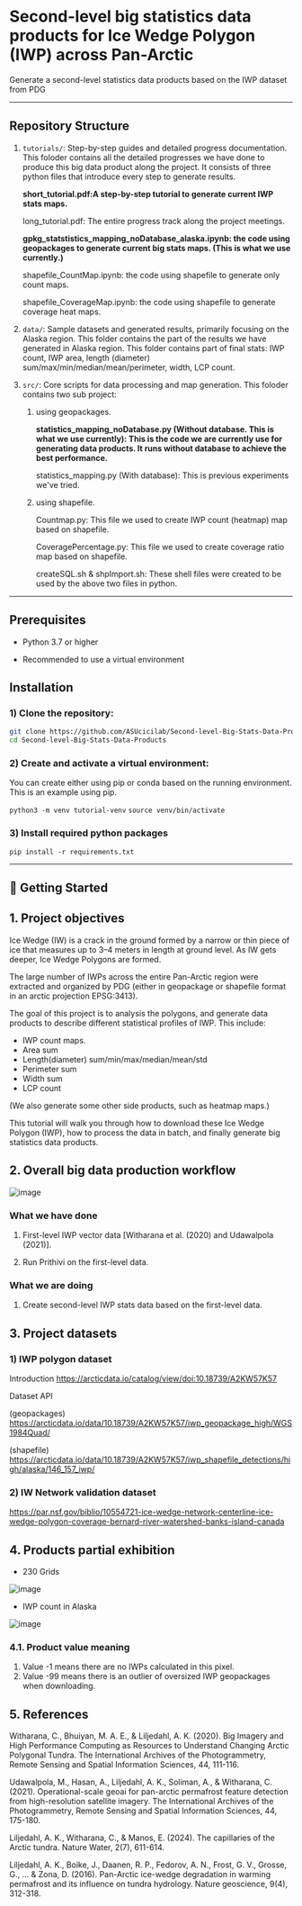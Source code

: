 # Second-level big statistics data products for Ice Wedge Polygon (IWP) across Pan-Arctic
Generate a second-level statistics data products based on the IWP dataset from PDG


-------------------------------
## Repository Structure
1. `tutorials/`: Step-by-step guides and detailed progress documentation. This foloder contains all the detailed progresses we have done to produce this big data product along the project. It consists of three python files that introduce every step to generate results.

   **short_tutorial.pdf:A step-by-step tutorial to generate current IWP stats maps.**

   long_tutorial.pdf: The entire progress track along the project meetings.

   **gpkg_statstistics_mapping_noDatabase_alaska.ipynb: the code using geopackages to generate current big stats maps. (This is what we use currently.)**

   shapefile_CountMap.ipynb: the code using shapefile to generate only count maps.

   shapefile_CoverageMap.ipynb: the code using shapefile to generate coverage heat maps.



3. `data/`: Sample datasets and generated results, primarily focusing on the Alaska region. This folder contains the part of the results we have generated in Alaska region.
   This folder contains part of final stats: IWP count, IWP area, length (diameter) sum/max/min/median/mean/perimeter, width, LCP count.
  
4. `src/`: Core scripts for data processing and map generation. This foloder contains two sub project:

   1) using geopackages.

      **statistics_mapping_noDatabase.py (Without database. This is what we use currently): This is the code we are currently use for generating data products. It runs without database to achieve the best performance.**

      statistics_mapping.py (With database): This is previous experiments we've tried.

   3) using shapefile.
  
      Countmap.py: This file we used to create IWP count (heatmap) map based on shapefile.

      CoveragePercentage.py: This file we used to create coverage ratio map based on shapefile.

      createSQL.sh & shpImport.sh: These shell files were created to be used by the above two files in python.

-------------------------------



## Prerequisites

- Python 3.7 or higher

- Recommended to use a virtual environment


## Installation
### 1) Clone the repository:

   ```bash
   git clone https://github.com/ASUcicilab/Second-level-Big-Stats-Data-Products.git
   cd Second-level-Big-Stats-Data-Products
   ```

### 2) Create and activate a virtual environment:

You can create either using pip or conda based on the running environment. This is an example using pip.

   ```python3 -m venv tutorial-venv```
   ```source venv/bin/activate```

### 3) Install required python packages

   ```pip install -r requirements.txt```


-------------------------------



## 🚀 Getting Started

## 1. Project objectives
Ice Wedge (IW) is a crack in the ground formed by a narrow or thin piece of ice that measures up to 3–4 meters in length at ground level. As IW gets deeper, Ice Wedge Polygons are formed. 

The large number of IWPs across the entire Pan-Arctic region were extracted and organized by PDG (either in geopackage or shapefile format in an arctic projection EPSG:3413).

The goal of this project is to analysis the polygons, and generate data products to describe different statistical profiles of IWP. This include: 

* IWP count maps.
* Area sum
* Length(diameter) sum/min/max/median/mean/std
* Perimeter sum
* Width sum
* LCP count

(We also generate some other side products, such as heatmap maps.)

This tutorial will walk you through how to download these Ice Wedge Polygon (IWP), how to process the data in batch, and finally generate big statistics data products. 

## 2. Overall big data production workflow

![image](https://github.com/user-attachments/assets/fb7c5960-4a8f-4f73-8198-dcf7df5d818c)

### What we have done

1) First-level IWP vector data [Witharana et al. (2020) and Udawalpola (2021)].

2) Run Prithivi on the first-level data.


### What we are doing

1) Create second-level IWP stats data based on the first-level data.


## 3. Project datasets
### 1) IWP polygon dataset
Introduction
https://arcticdata.io/catalog/view/doi:10.18739/A2KW57K57

Dataset API

(geopackages)
https://arcticdata.io/data/10.18739/A2KW57K57/iwp_geopackage_high/WGS1984Quad/

(shapefile)
https://arcticdata.io/data/10.18739/A2KW57K57/iwp_shapefile_detections/high/alaska/146_157_iwp/


### 2) IW Network validation dataset
https://par.nsf.gov/biblio/10554721-ice-wedge-network-centerline-ice-wedge-polygon-coverage-bernard-river-watershed-banks-island-canada


## 4. Products partial exhibition


* 230 Grids

![image](https://github.com/user-attachments/assets/75178f11-22ec-4721-8d0d-991a2a45e4b9)


* IWP count in Alaska

![image](https://github.com/user-attachments/assets/14f54b39-4d08-486b-967e-c20558da4a98)


### 4.1. Product value meaning

1) Value -1 means there are no IWPs calculated in this pixel.
2) Value -99 means there is an outlier of oversized IWP geopackages when downloading.


## 5. References
Witharana, C., Bhuiyan, M. A. E., & Liljedahl, A. K. (2020). Big Imagery and High Performance Computing as Resources to Understand Changing Arctic Polygonal Tundra. The International Archives of the Photogrammetry, Remote Sensing and Spatial Information Sciences, 44, 111-116.

Udawalpola, M., Hasan, A., Liljedahl, A. K., Soliman, A., & Witharana, C. (2021). Operational-scale geoai for pan-arctic permafrost feature detection from high-resolution satellite imagery. The International Archives of the Photogrammetry, Remote Sensing and Spatial Information Sciences, 44, 175-180.

Liljedahl, A. K., Witharana, C., & Manos, E. (2024). The capillaries of the Arctic tundra. Nature Water, 2(7), 611-614.

Liljedahl, A. K., Boike, J., Daanen, R. P., Fedorov, A. N., Frost, G. V., Grosse, G., ... & Zona, D. (2016). Pan-Arctic ice-wedge degradation in warming permafrost and its influence on tundra hydrology. Nature geoscience, 9(4), 312-318.

